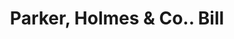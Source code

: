 ---
doi: 10.7916/D8QG04V7
date_other: '1890'
date_other_textual: 1890-1899
form: printed ephemera
genre:
- Invoices
name:
- Parker, Holmes & Co.
object_in_context_url: https://biggert.cul.columbia.edu/items/view/ave_biggert_00433
subject_hierarchical_geographic:
- Boston, Massachusetts, United States
subject_name:
- Parker, Holmes & Co.
title: Parker, Holmes & Co.. Bill
sort_title: Parker, Holmes & Co.. Bill
call_number: ave_biggert_00433
coordinates:
- 42.35805555555556,-71.06361111111111
pid: ave_biggert_00433
identifiers: ave_biggert_00433
thumbnail: https://derivativo-2.library.columbia.edu/iiif/2/ldpd:344124/full/!256,256/0/native.jpg
permalink: /biggert/ave_biggert_00433/
layout: iiif-image-page
---